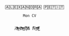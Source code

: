 
                                🄰🄻🄴🅇🄰🄽🄳🅁🄰 🄿🄴🅃🄸🅃

                                        Mon CV


                                    À̴̊̋ͥ͒̅͒͞l̢ͧ͌ͭͧͯe̓ͮ҉̵͠x̑ͨ͌̂ͬ͐̀̚̕͞aͬ͗ͦ̆ͫ̏̈̃ͨ͢͟n̽̽̾ͦ͞d̡̎̌͆̅͞r̷ͮ̃̓ͦ̒a̾̂̏̇ ̉̓́P̴͛̃̈͠e͐͊͢t̓ͩ̋̒̌͞i̷ͨ̂̒͐̐͜t̡ͯ̊ͧ̿ͨ̎̇
